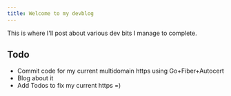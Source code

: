```yaml
---
title: Welcome to my devblog
---
```


This is where I'll post about various dev bits I manage to complete.  

Todo
---
- Commit code for my current multidomain https using Go+Fiber+Autocert
- Blog about it
- Add Todos to fix my current https =) 
